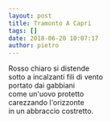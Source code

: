 ```yaml
---
layout: post
title: Tramonto A Capri
tags: []
date: 2018-06-20 10:07:17
author: pietro
---
```

Rosso chiaro si distende<br/>sotto a incalzanti fili di vento<br/>portato dai gabbiani<br/>come un'uovo protetto<br/>carezzando l'orizzonte<br/>in un abbraccio costretto.
